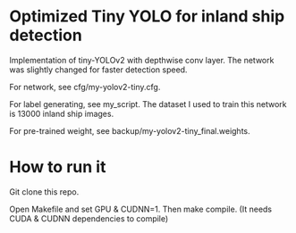 # Optimized Tiny YOLO for inland ship detection

Implementation of tiny-YOLOv2 with depthwise conv layer. The network was slightly changed for faster detection speed.

For network, see cfg/my-yolov2-tiny.cfg.

For label generating, see my_script. The dataset I used to train this network is 13000 inland ship images.

For pre-trained weight, see backup/my-yolov2-tiny_final.weights.

# How to run it

Git clone this repo.

Open Makefile and set GPU & CUDNN=1. Then make compile. (It needs CUDA & CUDNN dependencies to compile)
   
